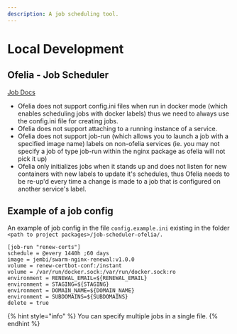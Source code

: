 ```yaml
---
description: A job scheduling tool.
---
```


# Local Development

## Ofelia - Job Scheduler&#x20;

[Job Docs](https://github.com/mcuadros/ofelia/blob/master/docs/jobs.md)

* Ofelia does not support config.ini files when run in docker mode (which enables scheduling jobs with docker labels) thus we need to always use the config.ini file for creating jobs.
* Ofelia does not support attaching to a running instance of a service.
* Ofelia does not support job-run (which allows you to launch a job with a specified image name) labels on non-ofelia services (ie. you may not specify a job of type job-run within the nginx package as ofelia will not pick it up)&#x20;
* Ofelia only initializes jobs when it stands up and does not listen for new containers with new labels to update it's schedules, thus Ofelia needs to be re-up'd every time a change is made to a job that is configured on another service's label.

## Example of a job config

An example of job config in the file `config.example.ini` existing in the folder `<path to project packages>/job-scheduler-ofelia/.`

```
[job-run "renew-certs"]
schedule = @every 1440h ;60 days
image = jembi/swarm-nginx-renewal:v1.0.0
volume = renew-certbot-conf:/instant
volume = /var/run/docker.sock:/var/run/docker.sock:ro
environment = RENEWAL_EMAIL=${RENEWAL_EMAIL}
environment = STAGING=${STAGING}
environment = DOMAIN_NAME=${DOMAIN_NAME}
environment = SUBDOMAINS=${SUBDOMAINS}
delete = true
```

{% hint style="info" %}
You can specify multiple jobs in a single file.
{% endhint %}
